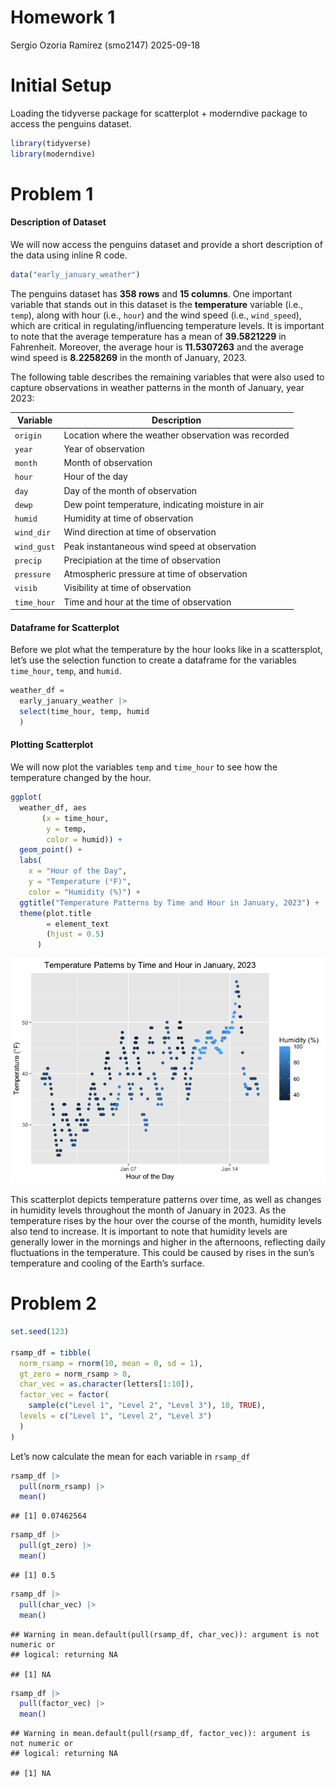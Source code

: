 Homework 1
================
Sergio Ozoria Ramírez (smo2147)
2025-09-18

# Initial Setup

Loading the tidyverse package for scatterplot + moderndive package to
access the penguins dataset.

``` r
library(tidyverse)
library(moderndive)
```

# Problem 1

#### Description of Dataset

We will now access the penguins dataset and provide a short description
of the data using inline R code.

``` r
data("early_january_weather")
```

The penguins dataset has **358 rows** and **15 columns**. One important
variable that stands out in this dataset is the **temperature** variable
(i.e., `temp`), along with hour (i.e., `hour`) and the wind speed (i.e.,
`wind_speed`), which are critical in regulating/influencing temperature
levels. It is important to note that the average temperature has a mean
of **39.5821229** in Fahrenheit. Moreover, the average hour is
**11.5307263** and the average wind speed is **8.2258269** in the month
of January, 2023.

The following table describes the remaining variables that were also
used to capture observations in weather patterns in the month of
January, year 2023:

| Variable    | Description                                         |
|-------------|-----------------------------------------------------|
| `origin`    | Location where the weather observation was recorded |
| `year`      | Year of observation                                 |
| `month`     | Month of observation                                |
| `hour`      | Hour of the day                                     |
| `day`       | Day of the month of observation                     |
| `dewp`      | Dew point temperature, indicating moisture in air   |
| `humid`     | Humidity at time of observation                     |
| `wind_dir`  | Wind direction at time of observation               |
| `wind_gust` | Peak instantaneous wind speed at observation        |
| `precip`    | Precipiation at the time of observation             |
| `pressure`  | Atmospheric pressure at time of observation         |
| `visib`     | Visibility at time of observation                   |
| `time_hour` | Time and hour at the time of observation            |

#### Dataframe for Scatterplot

Before we plot what the temperature by the hour looks like in a
scattersplot, let’s use the selection function to create a dataframe for
the variables `time_hour`, `temp`, and `humid`.

``` r
weather_df =
  early_january_weather |>
  select(time_hour, temp, humid
  )
```

#### Plotting Scatterplot

We will now plot the variables `temp` and `time_hour` to see how the
temperature changed by the hour.

``` r
ggplot(
  weather_df, aes
       (x = time_hour, 
        y = temp, 
        color = humid)) + 
  geom_point() + 
  labs(
    x = "Hour of the Day", 
    y = "Temperature (°F)", 
    color = "Humidity (%)") +
  ggtitle("Temperature Patterns by Time and Hour in January, 2023") +
  theme(plot.title 
        = element_text
        (hjust = 0.5)
      )
```

![](p8105_hw1_smo2147_files/figure-gfm/unnamed-chunk-2-1.png)<!-- -->

This scatterplot depicts temperature patterns over time, as well as
changes in humidity levels throughout the month of January in 2023. As
the temperature rises by the hour over the course of the month, humidity
levels also tend to increase. It is important to note that humidity
levels are generally lower in the mornings and higher in the afternoons,
reflecting daily fluctuations in the temperature. This could be caused
by rises in the sun’s temperature and cooling of the Earth’s surface.

# Problem 2

``` r
set.seed(123)

rsamp_df = tibble(
  norm_rsamp = rnorm(10, mean = 0, sd = 1),
  gt_zero = norm_rsamp > 0,
  char_vec = as.character(letters[1:10]),
  factor_vec = factor(
    sample(c("Level 1", "Level 2", "Level 3"), 10, TRUE),
  levels = c("Level 1", "Level 2", "Level 3")
  )
)
```

Let’s now calculate the mean for each variable in `rsamp_df`

``` r
rsamp_df |> 
  pull(norm_rsamp) |> 
  mean()
```

    ## [1] 0.07462564

``` r
rsamp_df |> 
  pull(gt_zero) |> 
  mean()
```

    ## [1] 0.5

``` r
rsamp_df |> 
  pull(char_vec) |> 
  mean()
```

    ## Warning in mean.default(pull(rsamp_df, char_vec)): argument is not numeric or
    ## logical: returning NA

    ## [1] NA

``` r
rsamp_df |> 
  pull(factor_vec) |> 
  mean()
```

    ## Warning in mean.default(pull(rsamp_df, factor_vec)): argument is not numeric or
    ## logical: returning NA

    ## [1] NA
